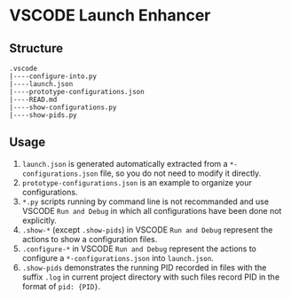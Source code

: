 # VSCODE Launch Enhancer

## Structure
`.vscode`<br/>
`|----configure-into.py`<br/>
`|----launch.json`<br/>
`|----prototype-configurations.json`<br/>
`|----READ.md`<br/>
`|----show-configurations.py`<br/>
`|----show-pids.py`<br/>

## Usage
1. `launch.json` is generated automatically extracted from a `*-configurations.json` file, so you do not need to modify it directly. 
2. `prototype-configurations.json` is an example to organize your configurations. 
3. `*.py` scripts running by command line is not recommanded and use VSCODE `Run and Debug` in which all configurations have been done not explicitly. 
4. `.show-*` (except `.show-pids`) in VSCODE `Run and Debug` represent the actions to show a configuration files. 
5. `.configure-*` in VSCODE `Run and Debug` represent the actions to configure a `*-configurations.json` into `launch.json`. 
6. `.show-pids` demonstrates the running PID recorded in files with the suffix `.log` in current project directory with such files record PID in the format of `pid: {PID}`. 